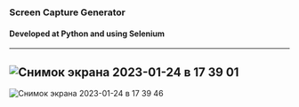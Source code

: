 ### Screen Capture Generator
#### Developed at Python and using Selenium

---
![Снимок экрана 2023-01-24 в 17 39 01](https://user-images.githubusercontent.com/95641884/214339767-cb069aff-6a9f-442c-83b6-862351ea1c22.png)
---

![Снимок экрана 2023-01-24 в 17 39 46](https://user-images.githubusercontent.com/95641884/214339823-8414d91e-c2d6-4f21-b05b-4420053c317b.png)
